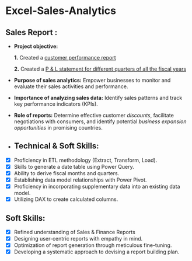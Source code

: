 # Excel-Sales-Analytics
## Sales Report :


* **Project objective:** 

    **1.** Created a [customer performance report](https://github.com/abdiwahidabdullahi/Excel-Sales-Analytics/blob/main/Customer%20Performance%20Report.pdf)

    **2.** Created a [P & L statement for different quarters of all the fiscal years](https://github.com/abdiwahidabdullahi/Excel-Sales-Analytics/blob/main/P%26L%20Statement%20by%20Months.pdf)

- **Purpose of sales analytics:** Empower businesses to monitor and evaluate their sales activities and performance.

- **Importance of analyzing sales data:** Identify sales patterns and track key performance indicators (KPIs).

- **Role of reports:** Determine effective customer _discounts_, facilitate negotiations with consumers, and identify potential _business expansion opportunities_ in promising countries.
- ## Technical & Soft Skills:
- [x]	Proficiency in ETL methodology (Extract, Transform, Load).
- [x]	Skills to generate a date table using Power Query.
- [x]	Ability to derive fiscal months and quarters.
- [x]	Establishing data model relationships with Power Pivot.
- [x]	Proficiency in incorporating supplementary data into an existing data model.
- [x]	Utilizing DAX to create calculated columns.

## Soft Skills:
- [x]	Refined understanding of Sales & Finance Reports
- [x]	Designing user-centric reports with empathy in mind.
- [x]	Optimization of report generation through meticulous fine-tuning.
- [x]	Developing a systematic approach to devising a report building plan.
